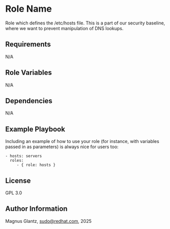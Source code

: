 Role Name
=========

Role which defines the /etc/hosts file. This is a part of our security baseline, where we want to prevent manipulation of DNS lookups.

Requirements
------------

N/A

Role Variables
--------------

N/A

Dependencies
------------

N/A

Example Playbook
----------------

Including an example of how to use your role (for instance, with variables passed in as parameters) is always nice for users too:

    - hosts: servers
      roles:
         - { role: hosts }

License
-------

GPL 3.0

Author Information
------------------

Magnus Glantz, sudo@redhat.com, 2025
